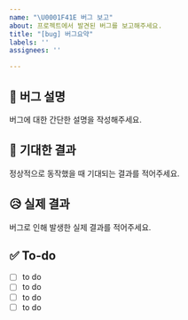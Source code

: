 ```yaml
---
name: "\U0001F41E 버그 보고"
about: 프로젝트에서 발견된 버그를 보고해주세요.
title: "[bug] 버그요약"
labels: ''
assignees: ''

---
```


## 🐞 버그 설명

버그에 대한 간단한 설명을 작성해주세요.

## 🤔 기대한 결과

정상적으로 동작했을 때 기대되는 결과를 적어주세요.

## 😥 실제 결과

버그로 인해 발생한 실제 결과를 적어주세요.

## ✅ To-do

- [ ] to do
- [ ] to do
- [ ] to do
- [ ] to do
